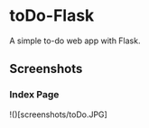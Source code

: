 # toDo-Flask
A simple to-do web app with Flask.

## Screenshots
### Index Page
!()[screenshots/toDo.JPG]
